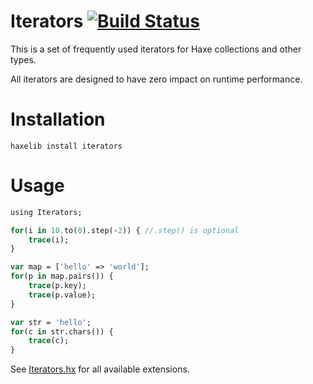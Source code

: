 # Iterators [![Build Status](https://travis-ci.org/RealyUniqueName/Iterators.svg?branch=master)](https://travis-ci.org/RealyUniqueName/Iterators)

This is a set of frequently used iterators for Haxe collections and other types.

All iterators are designed to have zero impact on runtime performance.

# Installation

```
haxelib install iterators
```

# Usage

```haxe
using Iterators;

for(i in 10.to(0).step(-2)) { //.step() is optional
	trace(i);
}

var map = ['hello' => 'world'];
for(p in map.pairs()) {
	trace(p.key);
	trace(p.value);
}

var str = 'hello';
for(c in str.chars()) {
	trace(c);
}
```

See [Iterators.hx](https://github.com/RealyUniqueName/Iterators/blob/master/src/Iterators.hx) for all available extensions.


